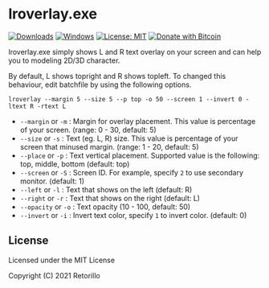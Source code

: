 # lroverlay.exe

[![Downloads](https://img.shields.io/github/downloads/retorillo/lroverlay/total)](https://img.shields.io/github/downloads/retorillo/lroverlay/total)
[![Windows](https://svgshare.com/i/ZhY.svg)](https://svgshare.com/i/ZhY.svg)
[![License: MIT](https://img.shields.io/badge/License-MIT-yellow.svg)](https://opensource.org/licenses/MIT)
[![Donate with Bitcoin](https://en.cryptobadges.io/badge/micro/bc1qqtzjl35enhe0l7a3fuhtkxjenn9sx797v2z64t)](https://en.cryptobadges.io/donate/bc1qqtzjl35enhe0l7a3fuhtkxjenn9sx797v2z64t)

lroverlay.exe simply shows L and R text overlay on your screen and can help you to modeling 2D/3D character.

By default, L shows topright and R shows topleft.
To changed this behaviour, edit batchfile by using the following options.

```
lroverlay --margin 5 --size 5 --p top -o 50 --screen 1 --invert 0 -ltext R -rtext L
```

- `--margin` or `-m` : Margin for overlay placement. This value is percentage of your screen. (range: 0 - 30, default: 5)
- `--size` or `-s` : Text (eg. L, R) size. This value is percentage of your screen that minused margin. (range: 1 - 20, default: 5)
- `--place` or `-p` : Text vertical placement. Supported value is the following: top, middle, bottom (default: top)
- `--screen` or `-S` : Screen ID. For example, specify `2` to use secondary monitor. (default: 1)
- `--left` or `-l` : Text that shows on the left (default: R)
- `--right` or `-r` : Text that shows on the right (default: L)
- `--opacity` or `-o` : Text opacity (10 - 100, default: 50)
- `--invert` or `-i` : Invert text color, specify `1` to invert color. (default: 0)

## License

Licensed under the MIT License

Copyright (C) 2021 Retorillo
